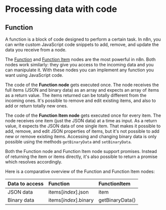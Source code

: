 # Processing data with code

## Function

A function is a block of code designed to perform a certain task. In n8n, you can write custom JavaScript code snippets to add, remove, and update the data you receive from a node.

The [Function](/integrations/builtin/core-nodes/n8n-nodes-base.function/) and [Function Item](/integrations/builtin/core-nodes/n8n-nodes-base.functionitem/) nodes are the most powerful in n8n. Both nodes work similarly: they give you access to the incoming data and you can manipulate it. With these nodes you can implement any function you want using JavaScript code.

The code of the **Function node** gets executed once. The node receives the full items (JSON and binary data) as an array and expects an array of items as a return value. The items returned can be totally different from the incoming ones. It's possible to remove and edit existing items, and also to add or return totally new ones.

The code of the **Function Item node** gets executed once for every item. The node receives one item (just the JSON data) at a time as input. As a return value, it expects the JSON data of one single item. That makes it possible to add, remove, and edit JSON properties of items, but it's not possible to add new or remove existing items. Accessing and changing binary data is only possible using the methods `getBinaryData` and `setBinaryData`.

Both the Function node and Function Item node support promises. Instead of returning the item or items directly, it's also possible to return a promise which resolves accordingly.

Here is a comparative overview of the Function and Function Item nodes:

| Data to access          | Function               | FunctionItem     |
| :-------------------------- | :--------------------- | :--------------- |
| JSON data                   | items\[_index_\].json    | item             |
| Binary data                 | items\[_index_\].binary  | getBinaryData()  |

